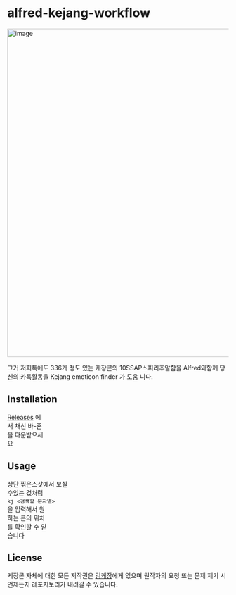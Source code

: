 # alfred-kejang-workflow

<img width="746" alt="image" src="https://user-images.githubusercontent.com/26380261/187373246-2f606ab6-5071-4069-8c75-28a1de455c4c.png">

그거 저희톡에도 336개 정도 있는 케장콘의 10SSAP스피리추알함을 Alfred와함께 당신의 카톡활동을 Kejang emoticon finder 가 도움 니다.

## Installation
[Releases](https://github.com/Sn-Kinos/alfred-kejang-workflow/releases) 에<br>서 채신 바-죤<br>을 다운받으세<br>요

## Usage

상단 찎은스샷에서 보실<br>수있는 겄처럼<br>`kj <검색할 문자열>`<br>을 입력해서 원<br>하는 콘의 위치<br>를 확인할 수 읻<br>습니다

## License
케장콘 자체에 대한 모든 저작권은 [김케장](https://www.twitch.tv/k_kejang)에게 있으며 원작자의 요청 또는 문제 제기 시 언제든지 레포지토리가 내려갈 수 있습니다.
